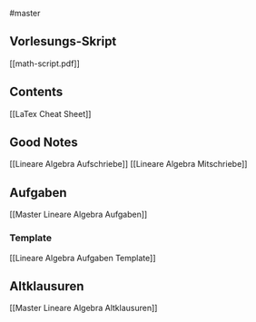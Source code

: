 #master 
## Vorlesungs-Skript
[[math-script.pdf]]

## Contents
[[LaTex Cheat Sheet]]


## Good Notes
[[Lineare Algebra Aufschriebe]]
[[Lineare Algebra Mitschriebe]]

## Aufgaben
[[Master Lineare Algebra Aufgaben]]
### Template
[[Lineare Algebra Aufgaben Template]]

## Altklausuren
[[Master Lineare Algebra Altklausuren]]
